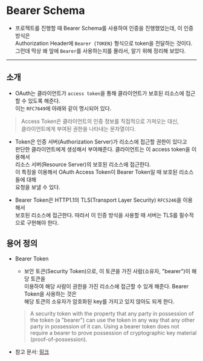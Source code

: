# Bearer Schema

- 프로젝트를 진행할 때 Bearer Schema를 사용하여 인증을 진행했었는데, 이 인증 방식은  
  Authorization Header에 `Bearer {TOKEN}` 형식으로 token을 전달하는 것이다.  
  그런데 막상 왜 앞에 `Bearer`를 사용하는지를 몰라서, 알기 위해 정리해 보았다.

<hr/>

<h2>소개</h2>

- OAuth는 클라이언트가 `access token`을 통해 클라이언트가 보호된 리소스에 접근할 수 있도록 해준다.  
  이는 `RFC7649`에 아래와 같이 명시되어 있다.

> Access Token은 클라이언트의 인증 정보를 직접적으로 가져오는 대신,  
>  클라이언트에게 부여된 권한을 나타내는 문자열이다.

- Token은 인증 서버(Authorization Server)가 리소스에 접근할 권한이 있다고  
  판단한 클라이언트에게 생성해서 부여해준다. 클라이언트는 이 access token을 이용해서  
  리소스 서버(Resource Server)의 보호된 리소스에 접근한다.  
  이 특징을 이용해서 OAuth Access Token이 Bearer Token일 때 보호된 리소스들에 대해  
  요청을 보낼 수 있다.

- Bearer Token은 HTTP1.1의 TLS(Transport Layer Security) `RFC5246`을 이용해서  
  보호된 리소스에 접근한다. 따라서 이 인증 방식을 사용할 때 서버는 TLS를 필수적으로 구현해야 한다.

<h2>용어 정의</h2>

- Bearer Token

  - 보안 토큰(Security Token)으로, 이 토큰을 가진 사람(소유자, "bearer")이 해당 토큰을  
    이용하여 해당 사람이 권한을 가진 리소스에 접근할 수 있게 해준다. Bearer Token을 사용하는 것은  
    해당 토큰의 소유자가 암호화된 key를 가지고 있지 않아도 되게 한다.

  > A security token with the property that any party in possession of  
  > the token (a "bearer") can use the token in any way that any other  
  > party in possession of it can. Using a bearer token does not  
  > require a bearer to prove possession of cryptographic key material  
  > (proof-of-possession).

- 참고 문서: <a href="https://datatracker.ietf.org/doc/html/rfc6750">링크</a>

